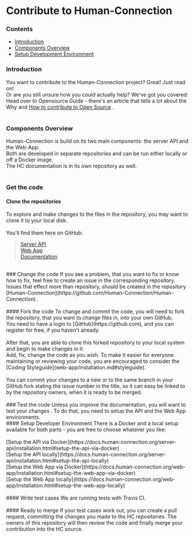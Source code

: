 # Contribute to Human-Connection

### Contents
* [Introduction](#Introduction)
* [Components Overview](#Components-Overview)
* [Setup Development Environment](#Setup-Developmen-Environment)


### Introduction
You want to contribute to the Human-Connection project? Great! Just read
on!<br />
Or are you still unsure how you could actually help? We've got you
covered:<br />
Head over to Opensource.Guide - there's an article that tells a lot
about the Why and
[How to contribute to Open Source](https://opensource.guide/how-to-contribute/)
.<br />
<br />
### Components Overview
Human-Connection is build on its two main components: the server API and
the Web-App.<br />
Both are developed in separate repositories and can be run either
locally or off a Docker image.<br />
The HC documentation is in its own repository as well.<br />
<br />
### Get the code
#### Clone the repositories
To explore and make changes to the files in the repository, you may want
to clone it to your local disk.<br />
<br />
You'll find them here on GitHub:<br />
> [Server API](https://github.com/Human-Connection/API)<br />
> [Web App](https://github.com/Human-Connection/WebApp)<br />
> [Documentation](https://github.com/Human-Connection/Documentation)<br />
<br />
### Change the code
If you see a problem, that you want to fix or know how to fix, feel free
to create an issue in the corresponding repository. Issues that effect
more than repository, should be created in the repository
[Human-Connection](https://github.com/Human-Connection/Human-Connection)
.<br />
<br />
#### Fork the code
To change and commit the code, you will need to fork the repository,
that you want to change files in, into your own GitHub.<br />
You need to have a login to [GitHub](https://github.com), and you can
register for free, if you haven't already.<br />
<br />
After that, you are able to clone this forked repository to your local
system and begin to make changes in it.<br />
Add, fix, change the code as you wish. To make it easier for everyone
maintaining or reviewing your code, you are encouraged to consider the
[Coding Styleguide](web-app/installation.md#styleguide).<br />
<br />
You can commit your changes to a new or to the same branch in your
GitHub fork stating the issue number in the title, so it can easy be
linked to by the repository owners, when it is ready to be merged.<br />
<br />
### Test the code
Unless you improve the documentation, you will want to test your changes
. To do that, you need to setup the API and the Web App environments.
<br />
#### Setup Developer Environment
There is a Docker and a local setup available for both parts - you are
free to choose whatever you like:<br />
<br />
[Setup the API via Docker](https://docs.human-connection.org/server-api/installation.html#setup-the-api-via-docker)<br />
[Setup the API locally](https://docs.human-connection.org/server-api/installation.html#setup-the-api-locally)<br />
[Setup the Web App via Docker](https://docs.human-connection.org/web-app/installation.html#setup-the-web-app-via-docker)<br />
[Setup the Web App locally](https://docs.human-connection.org/web-app/installation.html#setup-the-web-app-locally)<br />
<br />
#### Write test cases
We are running tests with Travis CI.<br />
<br />
#### Ready to merge
If your test cases work out, you can create a pull request, committing
the changes you made to the HC repositories. The owners of this
repository will then review the code and finally merge your contribution
into the HC source.
